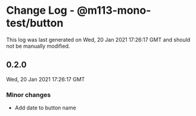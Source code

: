 # Change Log - @m113-mono-test/button

This log was last generated on Wed, 20 Jan 2021 17:26:17 GMT and should not be manually modified.

## 0.2.0
Wed, 20 Jan 2021 17:26:17 GMT

### Minor changes

- Add date to button name

